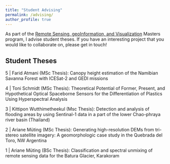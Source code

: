 ```yaml
---
title: "Student Advising"
permalink: /advising/
author_profile: true
---
```


As part of the [Remote Sensing, geoInformation, and Visualization](https://www.uni-potsdam.de/de/mnfakul/studium-und-lehre/master/remote-sensing-geoinformation-and-visualization.html) Masters program, I advise student theses. If you have an interesting project that you would like to collaborate on, please get in touch! 

## Student Theses

5 | Farid Atmani (MSc Thesis): Canopy height estimation of the Namibian Savanna Forest with ICESat-2 and GEDI missions

4 | Toni Schmidt (MSc Thesis): Theoretical Potential of Former, Present, and Hypothetical Optical Spaceborne Sensors for the Differentiation of Plastics Using Hyperspectral Analysis

3 | Kittipon Wutthimetheekul (Msc Thesis): Detection and analysis of flooding areas by using Sentinal-1 data in a part of the lower Chao-phraya river basin (Thailand)

2 | Ariane Müting (MSc Thesis): Generating high-resolution DEMs from tri-stereo satellite imagery: A geomorphologic case study in the Quebrada del Toro, NW Argentina

1 | Ariane Müting (BSc Thesis): Classification and spectral unmixing of remote sensing data for the Batura Glacier, Karakoram

